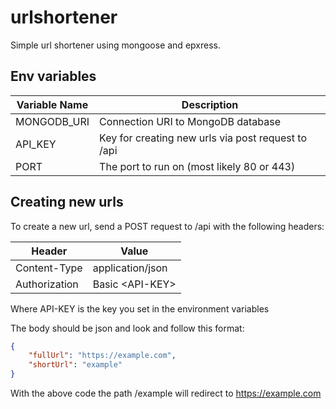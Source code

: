 # urlshortener

Simple url shortener using mongoose and epxress.

## Env variables

| Variable Name | Description |
| --- | --- |
| MONGODB_URI | Connection URI to MongoDB database |
| API_KEY | Key for creating new urls via post request to /api |
| PORT | The port to run on (most likely 80 or 443)

## Creating new urls

To create a new url, send a POST request to /api with the following headers:

| Header | Value |
| --- | --- |
| Content-Type | application/json |
| Authorization | Basic \<API-KEY> |

Where API-KEY is the key you set in the environment variables

The body should be json and look and follow this format:

```json
{
    "fullUrl": "https://example.com",
    "shortUrl": "example"
}
```

With the above code the path /example will redirect to https://example.com

